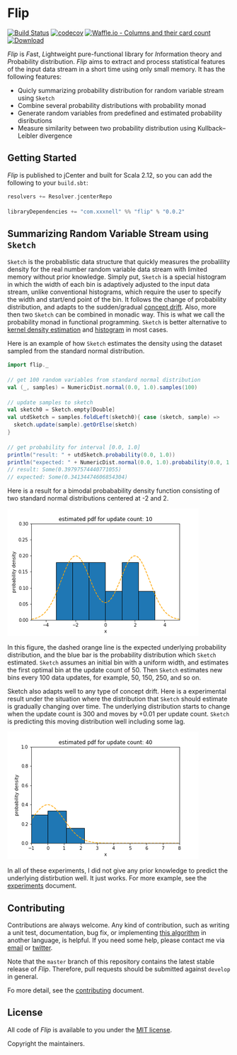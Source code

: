# Flip 

[![Build Status](https://travis-ci.org/xxxnell/flip.svg?branch=master)](https://travis-ci.org/xxxnell/flip)
[![codecov](https://codecov.io/gh/xxxnell/flip/branch/master/graph/badge.svg)](https://codecov.io/gh/xxxnell/flip)
[![Waffle.io - Columns and their card count](https://badge.waffle.io/xxxnell/flip.svg?columns=to%20do)](https://waffle.io/xxxnell/flip)
[ ![Download](https://api.bintray.com/packages/xxxnell/oss-maven/flip/images/download.svg) ](https://bintray.com/xxxnell/oss-maven/flip/_latestVersion)


*Flip* is *F*ast, *L*ightweight pure-functional library for *I*nformation theory and *P*robability distribution. *Flip* aims to extract and process statistical features of the input data stream in a short time using only small memory. It has the following features:

* Quicly summarizing probability distribution for random variable stream using `Sketch`
* Combine several probability distributions with probability monad
* Generate random variables from predefined and estimated probability disributions 
* Measure similarity between two probability distribution using Kullback–Leibler divergence


## Getting Started

*Flip* is published to jCenter and built for Scala 2.12, so you can add the following to your `build.sbt`:

``` scala
resolvers += Resolver.jcenterRepo

libraryDependencies += "com.xxxnell" %% "flip" % "0.0.2"
```


## Summarizing Random Variable Stream using `Sketch`

`Sketch` is the probablistic data structure that quickly measures the probalility density for the real number random variable data stream with limited memory without prior knowledge. Simply put, `Sketch` is a special histogram in which the width of each bin is adaptively adjusted to the input data stream, unlike conventional histograms, which require the user to specify the width and start/end point of the bin. It follows the change of probability distribution, and adapts to the sudden/gradual [concept drift](https://en.wikipedia.org/wiki/Concept_drift). Also, more then two `Sketch` can be combined in monadic way. This is what we call the probability monad in functional programming. `Sketch` is better alternative to [kernel density estimation](https://en.wikipedia.org/wiki/Kernel_density_estimation) and [histogram](https://en.wikipedia.org/wiki/Histogram) in most cases.

Here is an example of how `Sketch` estimates the density using the dataset sampled from the standard normal distribution.

``` scala 
import flip._

// get 100 random variables from standard normal distribution 
val (_, samples) = NumericDist.normal(0.0, 1.0).samples(100)

// update samples to sketch
val sketch0 = Sketch.empty[Double]
val utdSketch = samples.foldLeft(sketch0){ case (sketch, sample) => 
  sketch.update(sample).getOrElse(sketch) 
}

// get probability for interval [0.0, 1.0]
println("result: " + utdSketch.probability(0.0, 1.0)) 
println("expected: " + NumericDist.normal(0.0, 1.0).probability(0.0, 1.0)) 
// result: Some(0.39797574440771055)
// expected: Some(0.34134474606854304)
```

Here is a result for a bimodal probabability density function consisting of two standard normal distributions centered at -2 and 2.

![animated bimodal](flip-docs/resources/experiments/basic-bimodal-histo.gif)

In this figure, the dashed orange line is the expected underlying probability distribution, and the blue bar is the probability distribution which `Sketch` estimated. `Sketch` assumes an initial bin with a uniform width, and estimates the first optimal bin at the update count of 50. Then `Sketch` estimates new bins every 100 data updates, for example, 50, 150, 250, and so on.

Sketch also adapts well to any type of concept drift. Here is a experimental result under the situation where the distribution that `Sketch` should estimate is gradually changing over time. The underlying distribution starts to change when the update count is 300 and moves by +0.01 per update count. `Sketch` is predicting this moving distribution well including some lag.

![animated gradual concept drift](flip-docs/resources/experiments/gradual-cd-normal-histo.gif)

In all of these experiments, I did not give any prior knowledge to predict the underlying distirbution well. It just works. For more example, see the [experiments](flip-docs/experiment.md) document.

## Contributing

Contributions are always welcome. Any kind of contribution, such as writing a unit test, documentation, bug fix, or implementing [this algorithm](flip-docs/algorithm.md) in another language, is helpful. If you need some help, please contact me via [email](mailto:xxxxxnell@gmail.com) or [twitter](https://twitter.com/xxxnell).

Note that the `master` branch of this repository contains the latest stable release of *Flip*. Therefore, pull requests should be submitted against `develop` in general.

Fo more detail, see the [contributing](CONTRIBUTING.md) document.

## License

All code of *Flip*  is available to you under the [MIT license](LICENSE). 

Copyright the maintainers.

